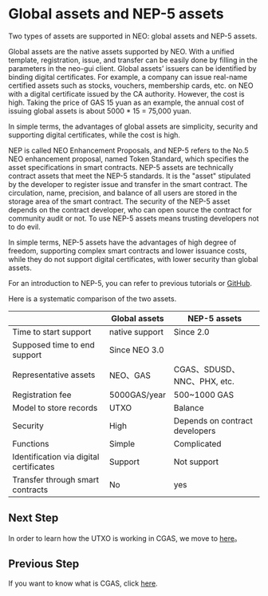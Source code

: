 # Global assets and NEP-5 assets

Two types of assets are supported in NEO: global assets and NEP-5 assets.

Global assets are the native assets supported by NEO. With a unified template, registration, issue, and transfer can be easily done by filling in the parameters in the neo-gui client. Global assets’ issuers can be identified by binding digital certificates. For example, a company can issue real-name certified assets such as stocks, vouchers, membership cards, etc. on NEO with a digital certificate issued by the CA authority. However, the cost is high. Taking the price of GAS 15 yuan as an example, the annual cost of issuing global assets is about 5000 * 15 = 75,000 yuan.

In simple terms, the advantages of global assets are simplicity, security and supporting digital certificates, while the cost is high.

NEP is called NEO Enhancement Proposals, and NEP-5 refers to the No.5 NEO enhancement proposal, named Token Standard, which specifies the asset specifications in smart contracts. NEP-5 assets are technically contract assets that meet the NEP-5 standards. It is the "asset" stipulated by the developer to register issue and transfer in the smart contract. The circulation, name, precision, and balance of all users are stored in the storage area of the smart contract. The security of the NEP-5 asset depends on the contract developer, who can open source the contract for community audit or not. To use NEP-5 assets means trusting developers not to do evil.

In simple terms, NEP-5 assets have the advantages of high degree of freedom, supporting complex smart contracts and lower issuance costs, while they do not support digital certificates, with lower security than global assets.

For an introduction to NEP-5, you can refer to previous tutorials or [GitHub](https://github.com/neo-project/proposals/blob/master/nep-5.mediawiki).

Here is a systematic comparison of the two assets.

|                          | Global assets                | NEP-5 assets               |
| ------------------------ | ----------------------- | ------------------------ |
| Time to start support             | native support                | Since 2.0       |
| Supposed time to end support          | Since NEO 3.0             |                          |
| Representative assets                 | NEO、GAS                | CGAS、SDUSD、NNC、PHX, etc.  |
| Registration fee                 | 5000GAS/year | 500~1000 GAS             |
| Model to store records             | UTXO                | Balance                 |
| Security                   | High                      | Depends on contract developers         |
| Functions                     | Simple                    | Complicated                     |
| Identification via digital certificates       | Support                    | Not support                   |
| Transfer through smart contracts | No                    | yes                       |


## Next Step
In order to learn how the UTXO is working in CGAS, we move to [here](3_utxo_model.md)。

## Previous Step
If you want to know what is CGAS, click [here](1_what_is_cgas.md).
